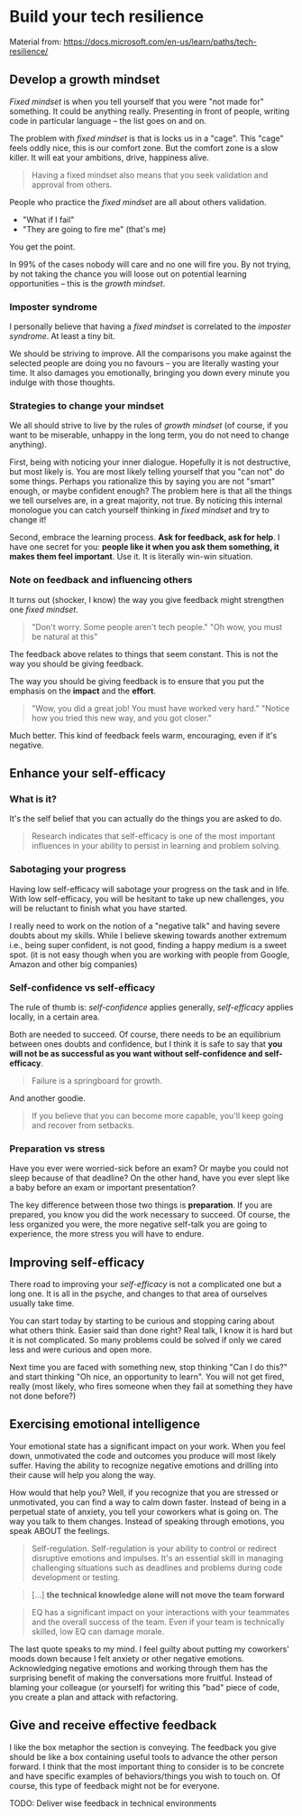 # Build your tech resilience

Material from: https://docs.microsoft.com/en-us/learn/paths/tech-resilience/

## Develop a growth mindset

_Fixed mindset_ is when you tell yourself that you were "not made for" something.
It could be anything really. Presenting in front of people, writing code in particular language – the list goes on and on.

The problem with _fixed mindset_ is that is locks us in a "cage". This "cage" feels oddly nice, this is our comfort zone.
But the comfort zone is a slow killer. It will eat your ambitions, drive, happiness alive.

> Having a fixed mindset also means that you seek validation and approval from others.

People who practice the _fixed mindset_ are all about others validation.

- "What if I fail"
- "They are going to fire me" (that's me)

You get the point.

In 99% of the cases nobody will care and no one will fire you.
By not trying, by not taking the chance you will loose out on potential learning opportunities – this is the _growth mindset_.

### Imposter syndrome

I personally believe that having a _fixed mindset_ is correlated to the _imposter syndrome_. At least a tiny bit.

We should be striving to improve. All the comparisons you make against the selected people are doing you no favours – you are literally wasting your time. It also damages you emotionally, bringing you down every minute you indulge with those thoughts.

### Strategies to change your mindset

We all should strive to live by the rules of _growth mindset_ (of course, if you want to be miserable, unhappy in the long term, you do not need to change anything).

First, being with noticing your inner dialogue. Hopefully it is not destructive, but most likely is.
You are most likely telling yourself that you "can not" do some things. Perhaps you rationalize this by saying you are not "smart" enough, or maybe confident enough? The problem here is that all the things we tell ourselves are, in a great majority, not true. By noticing this internal monologue you can catch yourself thinking in _fixed mindset_ and try to change it!

Second, embrace the learning process. **Ask for feedback, ask for help**. I have one secret for you: **people like it when you ask them something, it makes them feel important**. Use it. It is literally win-win situation.

### Note on feedback and influencing others

It turns out (shocker, I know) the way you give feedback might strengthen one _fixed mindset_.

> "Don't worry. Some people aren't tech people."
> "Oh wow, you must be natural at this"

The feedback above relates to things that seem constant. This is not the way you should be giving feedback.

The way you should be giving feedback is to ensure that you put the emphasis on the **impact** and the **effort**.

> "Wow, you did a great job! You must have worked very hard."
> "Notice how you tried this new way, and you got closer."

Much better. This kind of feedback feels warm, encouraging, even if it's negative.

## Enhance your self-efficacy

### What is it?

It's the self belief that you can actually do the things you are asked to do.

> Research indicates that self-efficacy is one of the most important influences in your ability to persist in learning and problem solving.

### Sabotaging your progress

Having low self-efficacy will sabotage your progress on the task and in life.
With low self-efficacy, you will be hesitant to take up new challenges, you will be reluctant to finish what you have started.

I really need to work on the notion of a "negative talk" and having severe doubts about my skills.
While I believe skewing towards another extremum i.e., being super confident, is not good, finding a happy medium is a sweet spot. (it is not easy though when you are working with people from Google, Amazon and other big companies)

### Self-confidence vs self-efficacy

The rule of thumb is: _self-confidence_ applies generally, _self-efficacy_ applies locally, in a certain area.

Both are needed to succeed. Of course, there needs to be an equilibrium between ones doubts and confidence, but I think it is safe to say that
**you will not be as successful as you want without self-confidence and self-efficacy**.

> Failure is a springboard for growth.

And another goodie.

> If you believe that you can become more capable, you'll keep going and recover from setbacks.

### Preparation vs stress

Have you ever were worried-sick before an exam? Or maybe you could not sleep because of that deadline?
On the other hand, have you ever slept like a baby before an exam or important presentation?

The key difference between those two things is **preparation**. If you are prepared, you know you did the work necessary to succeed.
Of course, the less organized you were, the more negative self-talk you are going to experience, the more stress you will have to endure.

## Improving self-efficacy

There road to improving your _self-efficacy_ is not a complicated one but a long one. It is all in the psyche, and changes to that area of ourselves usually take time.

You can start today by starting to be curious and stopping caring about what others think. Easier said than done right?
Real talk, I know it is hard but it is not complicated. So many problems could be solved if only we cared less and were curious and open more.

Next time you are faced with something new, stop thinking "Can I do this?" and start thinking "Oh nice, an opportunity to learn".
You will not get fired, really (most likely, who fires someone when they fail at something they have not done before?)

## Exercising emotional intelligence

Your emotional state has a significant impact on your work. When you feel down, unmotivated the code and outcomes you produce will most likely suffer.
Having the ability to recognize negative emotions and drilling into their cause will help you along the way.

How would that help you? Well, if you recognize that you are stressed or unmotivated, you can find a way to calm down faster.
Instead of being in a perpetual state of anxiety, you tell your coworkers what is going on. The way you talk to them changes. Instead of speaking through emotions, you speak ABOUT the feelings.

> Self-regulation. Self-regulation is your ability to control or redirect disruptive emotions and impulses. It's an essential skill in managing challenging situations such as deadlines and problems during code development or testing.

> [...] **the technical knowledge alone will not move the team forward**

> EQ has a significant impact on your interactions with your teammates and the overall success of the team. Even if your team is technically skilled, low EQ can damage morale.

The last quote speaks to my mind. I feel guilty about putting my coworkers' moods down because I felt anxiety or other negative emotions.
Acknowledging negative emotions and working through them has the surprising benefit of making the conversations more fruitful. Instead of blaming your colleague (or yourself) for writing this "bad" piece of code, you create a plan and attack with refactoring.

## Give and receive effective feedback

I like the box metaphor the section is conveying. The feedback you give should be like a box containing useful tools to advance the other person forward. I think that the most important thing to consider is to be concrete and have specific examples of behaviors/things you wish to touch on. Of course, this type of feedback might not be for everyone.

TODO: Deliver wise feedback in technical environments
